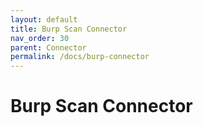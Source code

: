 ```yaml
---
layout: default
title: Burp Scan Connector
nav_order: 30
parent: Connector
permalink: /docs/burp-connector
---
```


# Burp Scan Connector